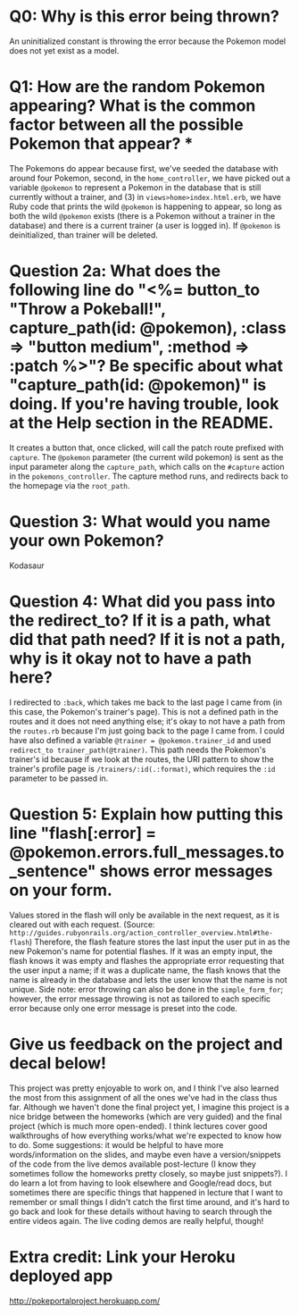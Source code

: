 # Q0: Why is this error being thrown?
An uninitialized constant is throwing the error because the Pokemon model does not yet exist as a model.

# Q1: How are the random Pokemon appearing? What is the common factor between all the possible Pokemon that appear? *
The Pokemons do appear because first, we've seeded the database with around four Pokemon, second, in the `home_controller`, we have picked out a variable `@pokemon` to represent a Pokemon in the database that is still currently without a trainer, and (3) in `views>home>index.html.erb`, we have Ruby code that prints the wild `@pokemon` is happening to appear, so long as both the wild `@pokemon` exists (there is a Pokemon without a trainer in the database) and there is a current trainer (a user is logged in). If `@pokemon` is deinitialized, than trainer will be deleted.

# Question 2a: What does the following line do "<%= button_to "Throw a Pokeball!", capture_path(id: @pokemon), :class => "button medium", :method => :patch %>"? Be specific about what "capture_path(id: @pokemon)" is doing. If you're having trouble, look at the Help section in the README.
It creates a button that, once clicked, will call the patch route prefixed with `capture`. The `@pokemon` parameter (the current wild pokemon) is sent as the input parameter along the `capture_path`, which calls on the `#capture` action in the `pokemons_controller`. The capture method runs, and redirects back to the homepage via the `root_path`.

# Question 3: What would you name your own Pokemon?
Kodasaur

# Question 4: What did you pass into the redirect_to? If it is a path, what did that path need? If it is not a path, why is it okay not to have a path here?
I redirected to `:back`, which takes me back to the last page I came from (in this case, the Pokemon's trainer's page). This is not a defined path in the routes and it does not need anything else; it's okay to not have a path from the `routes.rb` because I'm just going back to the page I came from. I could have also defined a variable `@trainer = @pokemon.trainer_id` and used `redirect_to trainer_path(@trainer)`. This path needs the Pokemon's trainer's id because if we look at the routes, the URI pattern to show the trainer's profile page is `/trainers/:id(.:format)`, which requires the `:id` parameter to be passed in.

# Question 5: Explain how putting this line "flash[:error] = @pokemon.errors.full_messages.to_sentence" shows error messages on your form.
Values stored in the flash will only be available in the next request, as it is cleared out with each request. (Source: `http://guides.rubyonrails.org/action_controller_overview.html#the-flash`) Therefore, the flash feature stores the last input the user put in as the new Pokemon's name for potential flashes. If it was an empty input, the flash knows it was empty and flashes the appropriate error requesting that the user input a name; if it was a duplicate name, the flash knows that the name is already in the database and lets the user know that the name is not unique. Side note: error throwing can also be done in the `simple_form_for`; however, the error message throwing is not as tailored to each specific error because only one error message is preset into the code.

# Give us feedback on the project and decal below!
This project was pretty enjoyable to work on, and I think I've also learned the most from this assignment of all the ones we've had in the class thus far. Although we haven't done the final project yet, I imagine this project is a nice bridge between the homeworks (which are very guided) and the final project (which is much more open-ended).
I think lectures cover good walkthroughs of how everything works/what we're expected to know how to do. Some suggestions: it would be helpful to have more words/information on the slides, and maybe even have a version/snippets of the code from the live demos available post-lecture (I know they sometimes follow the homeworks pretty closely, so maybe just snippets?). I do learn a lot from having to look elsewhere and Google/read docs, but sometimes there are specific things that happened in lecture that I want to remember or small things I didn't catch the first time around, and it's hard to go back and look for these details without having to search through the entire videos again. The live coding demos are really helpful, though!

# Extra credit: Link your Heroku deployed app
http://pokeportalproject.herokuapp.com/
